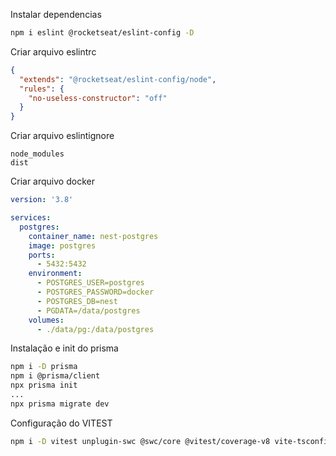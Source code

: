 Instalar dependencias
```sh
npm i eslint @rocketseat/eslint-config -D
```

Criar arquivo eslintrc
```json
{
  "extends": "@rocketseat/eslint-config/node",
  "rules": {
    "no-useless-constructor": "off"
  }
}
```

Criar arquivo eslintignore
```
node_modules
dist
```

Criar arquivo docker
```yml
version: '3.8'

services:
  postgres:
    container_name: nest-postgres
    image: postgres
    ports:
      - 5432:5432
    environment:
      - POSTGRES_USER=postgres
      - POSTGRES_PASSWORD=docker
      - POSTGRES_DB=nest
      - PGDATA=/data/postgres
    volumes:
      - ./data/pg:/data/postgres
```

Instalação e init do prisma
```sh
npm i -D prisma
npm i @prisma/client
npx prisma init
...
npx prisma migrate dev
```

Configuração do VITEST
```sh
npm i -D vitest unplugin-swc @swc/core @vitest/coverage-v8 vite-tsconfig-paths
```

